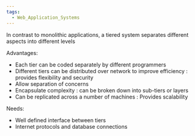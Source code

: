 ```yaml
---
tags:
  - Web_Application_Systems
---
```

In contrast to monolithic applications, a tiered system separates different aspects into different levels

Advantages:
- Each tier can be coded separately by different programmers
- Different tiers can be distributed over network to improve efficiency : provides flexibility and security
- Allow separation of concerns
- Encapsulate complexity : can be broken down into sub-tiers or layers
- Can be replicated across a number of machines : Provides scalability

Needs:
- Well defined interface between tiers
- Internet protocols and database connections